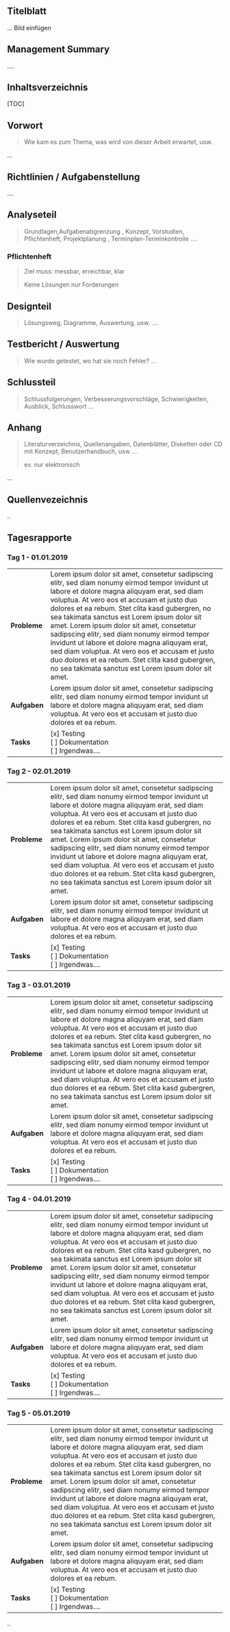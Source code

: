 ## Titelblatt
... Bild einfügen

## Management Summary
....

## Inhaltsverzeichnis
[TOC]


## Vorwort
> Wie kam es zum Thema, was wird von dieser Arbeit erwartet, usw.

...

## Richtlinien / Aufgabenstellung

....

## Analyseteil
> Grundlagen,Aufgabenabgrenzung , Konzept, Vorstudien, Pflichtenheft, Projektplanung , Terminplan-Terminkontrolle 
....

### Pflichtenheft

> Ziel muss: messbar, erreichbar, klar
>
> Keine Lösungen nur Forderungen

## Designteil
> Lösungsweg, Diagramme, Auswertung, usw.
....

## Testbericht / Auswertung
> Wie wurde getestet, wo hat sie noch Fehler?
...

## Schlussteil
>Schlussfolgerungen, Verbesserungsvorschläge, Schwierigkeiten, Ausblick, Schlusswort
...

## Anhang
>Literaturverzeichnis, Quellenangaben, Datenblätter, Disketten oder CD mit Konzept, Benutzerhandbuch, usw ...
>
>ev. nur elektronisch

...

## Quellenvezeichnis
..

## Tagesrapporte 

### Tag 1 - 01.01.2019

|          ||
| ------------ | ------------------------------------------------------------ |
| **Probleme** | Lorem ipsum dolor sit amet, consetetur sadipscing elitr, sed diam nonumy eirmod tempor invidunt ut labore et dolore magna aliquyam erat, sed diam voluptua. At vero eos et accusam et justo duo dolores et ea rebum. Stet clita kasd gubergren, no sea takimata sanctus est Lorem ipsum dolor sit amet. Lorem ipsum dolor sit amet, consetetur sadipscing elitr, sed diam nonumy eirmod tempor invidunt ut labore et dolore magna aliquyam erat, sed diam voluptua. At vero eos et accusam et justo duo dolores et ea rebum. Stet clita kasd gubergren, no sea takimata sanctus est Lorem ipsum dolor sit amet. |
| **Aufgaben** | Lorem ipsum dolor sit amet, consetetur sadipscing elitr, sed diam nonumy eirmod tempor invidunt ut labore et dolore magna aliquyam erat, sed diam voluptua. At vero eos et accusam et justo duo dolores et ea rebum. |
| **Tasks**    | [x] Testing<br />[  ] Dokumentation<br />[  ] Irgendwas....  |



### Tag 2 - 02.01.2019

|          ||
| ------------ | ------------------------------------------------------------ |
| **Probleme** | Lorem ipsum dolor sit amet, consetetur sadipscing elitr, sed diam nonumy eirmod tempor invidunt ut labore et dolore magna aliquyam erat, sed diam voluptua. At vero eos et accusam et justo duo dolores et ea rebum. Stet clita kasd gubergren, no sea takimata sanctus est Lorem ipsum dolor sit amet. Lorem ipsum dolor sit amet, consetetur sadipscing elitr, sed diam nonumy eirmod tempor invidunt ut labore et dolore magna aliquyam erat, sed diam voluptua. At vero eos et accusam et justo duo dolores et ea rebum. Stet clita kasd gubergren, no sea takimata sanctus est Lorem ipsum dolor sit amet. |
| **Aufgaben** | Lorem ipsum dolor sit amet, consetetur sadipscing elitr, sed diam nonumy eirmod tempor invidunt ut labore et dolore magna aliquyam erat, sed diam voluptua. At vero eos et accusam et justo duo dolores et ea rebum. |
| **Tasks**    | [x] Testing<br />[  ] Dokumentation<br />[  ] Irgendwas....  |



### Tag 3 - 03.01.2019

|          ||
| ------------ | ------------------------------------------------------------ |
| **Probleme** | Lorem ipsum dolor sit amet, consetetur sadipscing elitr, sed diam nonumy eirmod tempor invidunt ut labore et dolore magna aliquyam erat, sed diam voluptua. At vero eos et accusam et justo duo dolores et ea rebum. Stet clita kasd gubergren, no sea takimata sanctus est Lorem ipsum dolor sit amet. Lorem ipsum dolor sit amet, consetetur sadipscing elitr, sed diam nonumy eirmod tempor invidunt ut labore et dolore magna aliquyam erat, sed diam voluptua. At vero eos et accusam et justo duo dolores et ea rebum. Stet clita kasd gubergren, no sea takimata sanctus est Lorem ipsum dolor sit amet. |
| **Aufgaben** | Lorem ipsum dolor sit amet, consetetur sadipscing elitr, sed diam nonumy eirmod tempor invidunt ut labore et dolore magna aliquyam erat, sed diam voluptua. At vero eos et accusam et justo duo dolores et ea rebum. |
| **Tasks**    | [x] Testing<br />[  ] Dokumentation<br />[  ] Irgendwas....  |



### Tag 4 - 04.01.2019

|          ||
| ------------ | ------------------------------------------------------------ |
| **Probleme** | Lorem ipsum dolor sit amet, consetetur sadipscing elitr, sed diam nonumy eirmod tempor invidunt ut labore et dolore magna aliquyam erat, sed diam voluptua. At vero eos et accusam et justo duo dolores et ea rebum. Stet clita kasd gubergren, no sea takimata sanctus est Lorem ipsum dolor sit amet. Lorem ipsum dolor sit amet, consetetur sadipscing elitr, sed diam nonumy eirmod tempor invidunt ut labore et dolore magna aliquyam erat, sed diam voluptua. At vero eos et accusam et justo duo dolores et ea rebum. Stet clita kasd gubergren, no sea takimata sanctus est Lorem ipsum dolor sit amet. |
| **Aufgaben** | Lorem ipsum dolor sit amet, consetetur sadipscing elitr, sed diam nonumy eirmod tempor invidunt ut labore et dolore magna aliquyam erat, sed diam voluptua. At vero eos et accusam et justo duo dolores et ea rebum. |
| **Tasks**    | [x] Testing<br />[  ] Dokumentation<br />[  ] Irgendwas....  |



### Tag 5 - 05.01.2019

|          ||
| ------------ | ------------------------------------------------------------ |
| **Probleme** | Lorem ipsum dolor sit amet, consetetur sadipscing elitr, sed diam nonumy eirmod tempor invidunt ut labore et dolore magna aliquyam erat, sed diam voluptua. At vero eos et accusam et justo duo dolores et ea rebum. Stet clita kasd gubergren, no sea takimata sanctus est Lorem ipsum dolor sit amet. Lorem ipsum dolor sit amet, consetetur sadipscing elitr, sed diam nonumy eirmod tempor invidunt ut labore et dolore magna aliquyam erat, sed diam voluptua. At vero eos et accusam et justo duo dolores et ea rebum. Stet clita kasd gubergren, no sea takimata sanctus est Lorem ipsum dolor sit amet. |
| **Aufgaben** | Lorem ipsum dolor sit amet, consetetur sadipscing elitr, sed diam nonumy eirmod tempor invidunt ut labore et dolore magna aliquyam erat, sed diam voluptua. At vero eos et accusam et justo duo dolores et ea rebum. |
| **Tasks**    | [x] Testing<br />[  ] Dokumentation<br />[  ] Irgendwas....  |


..

